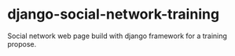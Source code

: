 # django-social-network-training
Social network web page build with django framework for a training propose.
